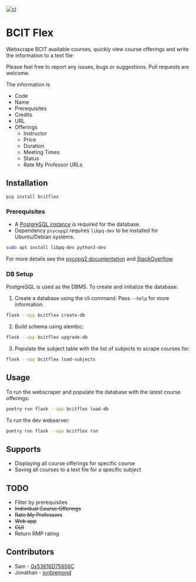 [![ci](https://github.com/jonbiemond/BCIT-Flex/actions/workflows/ci.yml/badge.svg?branch=main)](https://github.com/jonbiemond/BCIT-Flex/actions/workflows/ci.yml)
# BCIT Flex
Webscrape BCIT available courses, quickly view course offerings and write the information to a text file

Please feel free to report any issues, bugs or suggestions. Pull requests are welcome.

The information is

- Code
- Name
- Prerequisites
- Credits
- URL
- Offerings
  - Instructor
  - Price
  - Duration
  - Meeting Times
  - Status
  - Rate My Professor URLs

## Installation

`pip install bcitflex`

### Prerequisites
* A [PostgreSQL instance](https://www.postgresql.org/download/) is required for the database.
* Dependency `psycopg2` requires `libpq-dev` to be installed for Ubuntu/Debian systems.
```bash
sudo apt install libpq-dev python3-dev
```
For more details see the [pycopg2 documentation](https://www.psycopg.org/docs/install.html#install-from-source) and [StackOverflow](https://stackoverflow.com/questions/5420789/how-to-install-psycopg2-with-pip-on-python).

### DB Setup

PostgreSQL is used as the DBMS.
To create and initialize the database:

1. Create a database using the cli command. Pass `--help` for more information.
```bash
flask --app bcitflex create-db
```
2. Build schema using alembic:
```bash
flask --app bcitflex upgrade-db
```
3. Populate the subject table with the list of subjects to scrape courses for:
```bash
flask --app bcitflex load-subjects
```

## Usage

To run the webscraper and populate the database with the latest course offerings:
```bash
poetry run flask --app bcitflex load-db
```

To run the dev webserver:
```bash
poetry run flask --app bcitflex run
```

## Supports

- Displaying all course offerings for specific course
- Saving all courses to a text file for a specific subject

## TODO

- Filter by prerequisites
- ~~Individual Course Offerings~~
- ~~Rate My Professors~~
- ~~Web app~~
- ~~GUI~~
- Return RMP rating

## Contributors

- Sam - [0x53616D75656C](https://github.com/0x53616D75656C)
- Jonathan - [jonbiemond](https://github.com/jonbiemond)
